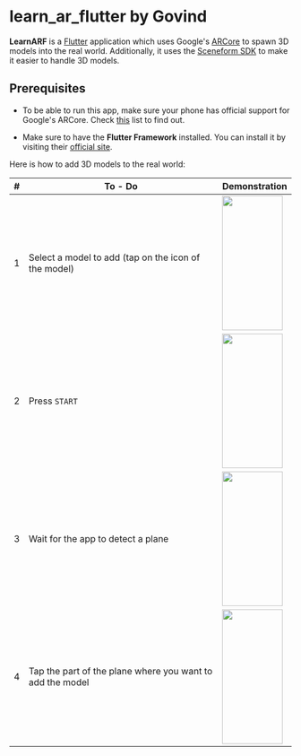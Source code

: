 # learn_ar_flutter by Govind

**LearnARF** is a [Flutter](https://flutter.dev/) application which uses Google's [ARCore](https://developers.google.com/ar) to spawn 3D models into the real world. Additionally, it uses the [Sceneform SDK](https://github.com/google-ar/sceneform-android-sdk) to make it easier to handle 3D models.

## Prerequisites

* To be able to run this app, make sure your phone has official support for Google's ARCore. Check [this](https://developers.google.com/ar/discover/supported-devices) list to find out.

* Make sure to have the **Flutter Framework** installed. You can install it by visiting their [official site](https://flutter.dev/docs/get-started/install).



Here is how to add 3D models to the real world:

| #   | To - Do                                                   | Demonstration                                                        |
| --- | --------------------------------------------------------- | -------------------------------------------------------------------- |
| 1   | Select a model to add (tap on the icon of the model)      | <img src="https://i.imgur.com/ugMaQCB.jpg" width="108" height="240"> |
| 2   | Press `START`                                             | <img src="https://i.imgur.com/kYjxgKO.png" width="108" height="240"> |
| 3   | Wait for the app to detect a plane                        | <img src="https://i.imgur.com/zM2hVRM.jpg" width="108" height="240"> |
| 4   | Tap the part of the plane where you want to add the model | <img src="https://i.imgur.com/sLguwBW.jpg" width="108" height="240"> |
